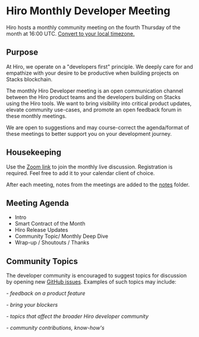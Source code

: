 # Hiro Monthly Developer Meeting

Hiro hosts a monthly community meeting on the fourth Thursday of the month at 16:00 UTC.
[Convert to your local timezone.](https://everytimezone.com/)

## Purpose

At Hiro, we operate on a "developers first" principle. We deeply care for and empathize with your desire to be productive when building projects on Stacks blockchain. 

The monthly Hiro Developer meeting is an open communication channel between the Hiro product teams and the developers building on Stacks using the Hiro tools. We want to bring visibility into critical product updates, elevate community use-cases, and promote an open feedback forum in these monthly meetings.

We are open to suggestions and may course-correct the agenda/format of these meetings to better support you on your development journey.

## Housekeeping

Use the [Zoom link](https://hiropbc.zoom.us/meeting/register/tZErduugrjIrGdW6lQtcz7Osy6-J2S1dN5Vl) to join the monthly live discussion. Registration is required. Feel free to add it to your calendar client of choice.

After each meeting, notes from the meetings are added to the [notes](/notes/) folder.

## Meeting Agenda

- Intro
- Smart Contract of the Month
- Hiro Release Updates
- Community Topic/ Monthly Deep Dive
- Wrap-up / Shoutouts / Thanks

## Community Topics

The developer community is encouraged to suggest topics for discussion by opening new [GitHub issues](https://github.com/hirosystems/community-meeting/issues/new?assignees=&labels=&template=community_topic.md). Examples of such topics may include:

_- feedback on a product feature_

_- bring your blockers_

_- topics that affect the broader Hiro developer community_

_- community contributions, know-how's_




